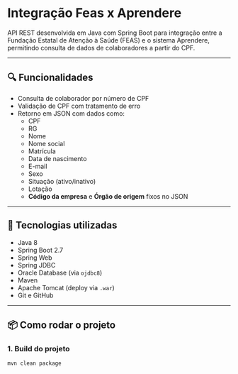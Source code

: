 # Integração Feas x Aprendere

API REST desenvolvida em Java com Spring Boot para integração entre a Fundação Estatal de Atenção à Saúde (FEAS) e o sistema Aprendere, permitindo consulta de dados de colaboradores a partir do CPF.

---

## 🔍 Funcionalidades

- Consulta de colaborador por número de CPF
- Validação de CPF com tratamento de erro
- Retorno em JSON com dados como:
  - CPF
  - RG
  - Nome
  - Nome social
  - Matrícula
  - Data de nascimento
  - E-mail
  - Sexo
  - Situação (ativo/inativo)
  - Lotação
  - **Código da empresa** e **Órgão de origem** fixos no JSON

---

## 🚀 Tecnologias utilizadas

- Java 8
- Spring Boot 2.7
- Spring Web
- Spring JDBC
- Oracle Database (via `ojdbc8`)
- Maven
- Apache Tomcat (deploy via `.war`)
- Git e GitHub

---

## 📦 Como rodar o projeto

### 1. Build do projeto

```bash
mvn clean package
